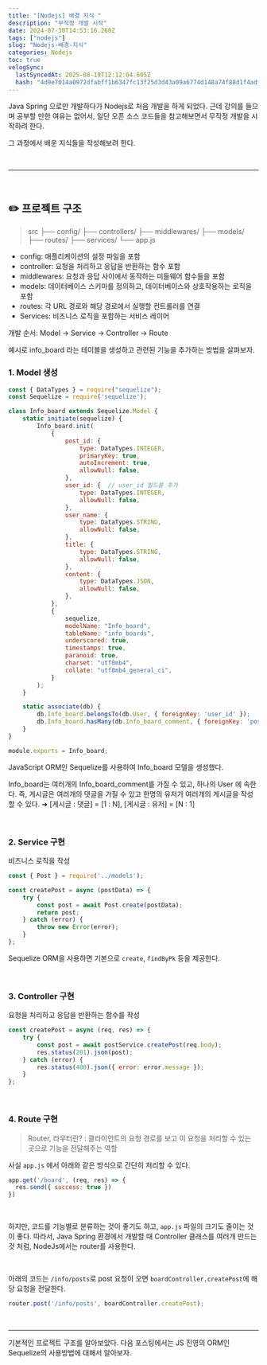 ```yaml
---
title: "[Nodejs] 배경 지식 "
description: "무작정 개발 시작"
date: 2024-07-30T14:53:16.260Z
tags: ["nodejs"]
slug: "Nodejs-배경-지식"
categories: Nodejs
toc: true
velogSync:
  lastSyncedAt: 2025-08-19T12:12:04.605Z
  hash: "4d9e7014a0972dfabff1b6347fc13f25d3d43a09a6774d148a74f88d1f4adfc1"
---
```


Java Spring 으로만 개발하다가 Nodejs로 처음 개발을 하게 되었다.
근데 강의를 들으며 공부할 만한 여유는 없어서, 일단 오픈 소스 코드들을 참고해보면서 무작정 개발을 시작하려 한다.

그 과정에서 배운 지식들을 작성해보려 한다.

<br>

---

<br>

## ✏️ 프로젝트 구조
>src
├── config/
├── controllers/
├── middlewares/
├── models/
├── routes/
├── services/
└── app.js

- config: 애플리케이션의 설정 파일을 포함
- controller: 요청을 처리하고 응답을 반환하는 함수 포함
- middlewares: 요청과 응답 사이에서 동작하는 미들웨어 함수들을 포함
- models: 데이터베이스 스키마를 정의하고, 데이터베이스와 상호작용하는 로직을 포함
- routes: 각 URL 경로와 해당 경로에서 실행할 컨트롤러를 연결
- Services: 비즈니스 로직을 포함하는 서비스 레이어

개발 순서: Model → Service → Controller → Route

예시로 info_board 라는 테이블을 생성하고 관련된 기능을 추가하는 방법을 살펴보자.
<br>

### 1. Model 생성
```javascript
const { DataTypes } = require("sequelize");
const Sequelize = require('sequelize');

class Info_board extends Sequelize.Model {
    static initiate(sequelize) {
        Info_board.init(
            {
                post_id: {
                    type: DataTypes.INTEGER,
                    primaryKey: true,
                    autoIncrement: true,
                    allowNull: false,
                },
                user_id: {  // user_id 필드를 추가
                    type: DataTypes.INTEGER,
                    allowNull: false,
                },
                user_name: {
                    type: DataTypes.STRING,
                    allowNull: false,
                },
                title: {
                    type: DataTypes.STRING,
                    allowNull: false,
                },
                content: {
                    type: DataTypes.JSON,
                    allowNull: false,
                },
            },
            {
                sequelize,
                modelName: "Info_board",
                tableName: "info_boards",
                underscored: true,
                timestamps: true,
                paranoid: true,
                charset: "utf8mb4",
                collate: "utf8mb4_general_ci",
            }
        );
    }

    static associate(db) {
        db.Info_board.belongsTo(db.User, { foreignKey: 'user_id' });
        db.Info_board.hasMany(db.Info_board_comment, { foreignKey: 'post_id' });
    }
}

module.exports = Info_board;

```
JavaScript ORM인 Sequelize를 사용하여 Info_board 모델을 생성했다.

Info_board는 여러개의 Info_board_comment를 가질 수 있고, 하나의 User 에 속한다.
즉, 게시글은 여러개의 댓글을 가질 수 있고 한명의 유저가 여러개의 게시글을 작성할 수 있다.
➜ [게시글 : 댓글] = [1 : N], [게시글 : 유저] = [N : 1]

<br>

### 2. Service 구현
 비즈니스 로직을 작성
```javascript
const { Post } = require('../models');

const createPost = async (postData) => {
    try {
        const post = await Post.create(postData);
        return post;
    } catch (error) {
        throw new Error(error);
    }
};
```
Sequelize ORM을 사용하면 기본으로 ```create```, ```findByPk``` 등을 제공한다.


<br>

### 3. Controller 구현
요청을 처리하고 응답을 반환하는 함수를 작성
```javascript
const createPost = async (req, res) => {
    try {
        const post = await postService.createPost(req.body);
        res.status(201).json(post);
    } catch (error) {
        res.status(400).json({ error: error.message });
    }
};
```

<br>

### 4. Route 구현
>Router, 라우터란?
: 클라이언트의 요청 경로를 보고 이 요청을 처리할 수 있는 곳으로 기능을 전달해주는 역할

사실 ```app.js``` 에서 아래와 같은 방식으로 간단히 처리할 수 있다.
```javascript
app.get('/board', (req, res) => {
  res.send({ success: true })
})
```

<br>

하지만, 코드를 기능별로 분류하는 것이 좋기도 하고, ```app.js``` 파일의 크기도 줄이는 것이 좋다.
따라서, Java Spring 환경에서 개발할 때 Controller 클래스를 여러개 만드는 것 처럼, NodeJs에서는 router를 사용한다.

<br>

아래의 코드는 ```/info/posts```로 post 요청이 오면 ```boardController.createPost```에 해당 요청을 전달한다.
```javascript
router.post('/info/posts', boardController.createPost);
```

<br>

---

기본적인 프로젝트 구조를 알아보았다.
다음 포스팅에서는 JS 진영의 ORM인 Sequelize의 사용방법에 대해서 알아보자.